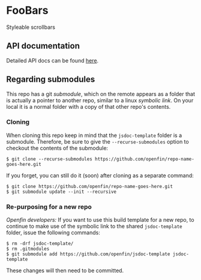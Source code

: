 # FooBars
Styleable scrollbars

## API documentation

Detailed API docs can be found [here](http://openfin.github.io/foobars/).

## Regarding submodules

This repo has a git _submodule_, which on the remote appears as a folder that
is actually a pointer to another repo, similar to a linux _symbolic link_. 
On your local it is a normal folder with a copy of that other repo's contents.

### Cloning

When cloning this repo keep in mind that the `jsdoc-template` folder is a submodule.
Therefore, be sure to give the `--recurse-submodules` option to checkout the
contents of the submodule:

```shell
$ git clone --recurse-submodules https://github.com/openfin/repo-name-goes-here.git
```

If you forget, you can still do it (soon) after cloning as a separate command:

```shell
$ git clone https://github.com/openfin/repo-name-goes-here.git
$ git submodule update --init --recursive
```

### Re-purposing for a new repo

_Openfin developers:_
If you want to use this build template for a new repo, to continue to make use
of the symbolic link to the shared `jsdoc-template` folder, issue the following
commands:

```shell
$ rm -drf jsdoc-template/
$ rm .gitmodules
$ git submodule add https://github.com/openfin/jsdoc-template jsdoc-template
 ```
 
 These changes will then need to be committed.
 

